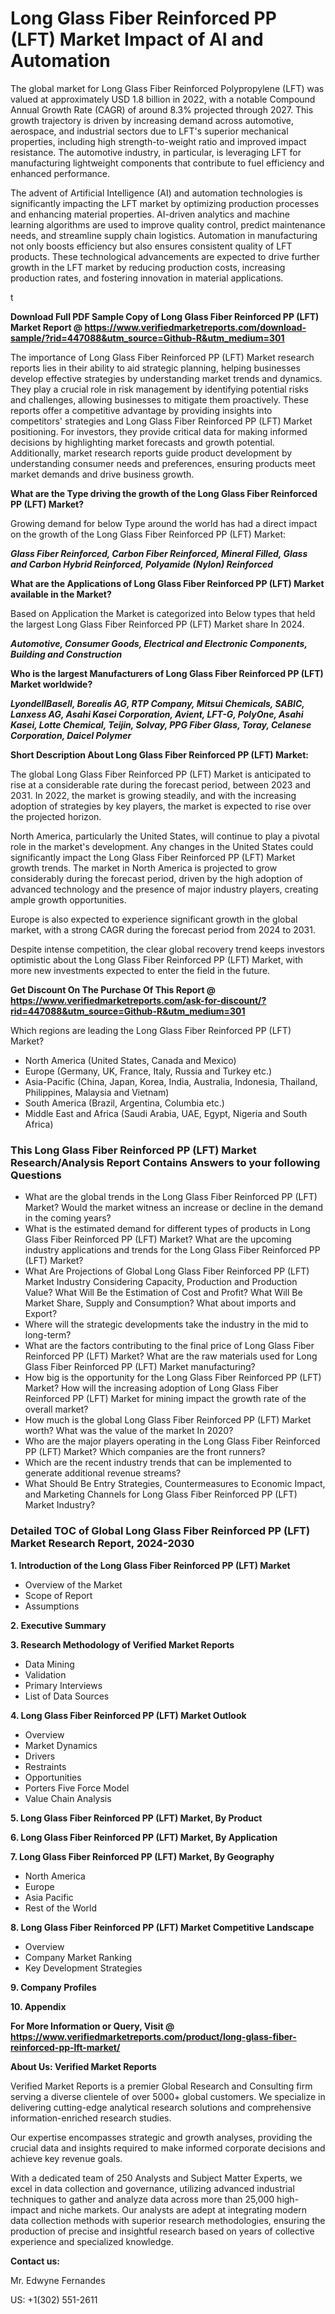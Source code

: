 <meta name="title" content="Global Long Glass Fiber Reinforced PP (LFT) Market Impact of AI and Automation"><meta name="description" content="The global market for Long Glass Fiber Reinforced Polypropylene (LFT) was valued at approximately USD 1.8 billion in 2022, with a notable Compound Annual Growth Rate ("><meta name="title" content="Long Glass Fiber Reinforced PP (LFT) Market Size, Share, Scope, Trends, Growth, Opportunities, Analysis, Forecast"><h1>Long Glass Fiber Reinforced PP (LFT) Market Impact of AI and Automation</h1><p>The global market for Long Glass Fiber Reinforced Polypropylene (LFT) was valued at approximately USD 1.8 billion in 2022, with a notable Compound Annual Growth Rate (CAGR) of around 8.3% projected through 2027. This growth trajectory is driven by increasing demand across automotive, aerospace, and industrial sectors due to LFT's superior mechanical properties, including high strength-to-weight ratio and improved impact resistance. The automotive industry, in particular, is leveraging LFT for manufacturing lightweight components that contribute to fuel efficiency and enhanced performance.</p><p>The advent of Artificial Intelligence (AI) and automation technologies is significantly impacting the LFT market by optimizing production processes and enhancing material properties. AI-driven analytics and machine learning algorithms are used to improve quality control, predict maintenance needs, and streamline supply chain logistics. Automation in manufacturing not only boosts efficiency but also ensures consistent quality of LFT products. These technological advancements are expected to drive further growth in the LFT market by reducing production costs, increasing production rates, and fostering innovation in material applications.</p>t</p><p id="" class=""><strong>Download Full PDF Sample Copy of Long Glass Fiber Reinforced PP (LFT) Market Report @ <a href="https://www.verifiedmarketreports.com/download-sample/?rid=447088&utm_source=Github-R&utm_medium=301" target="_blank">https://www.verifiedmarketreports.com/download-sample/?rid=447088&utm_source=Github-R&utm_medium=301</a></strong></p><p>The importance of&nbsp;Long Glass Fiber Reinforced PP (LFT) Market research reports lies in their ability to aid strategic planning, helping businesses develop effective strategies by understanding market trends and dynamics. They play a crucial role in risk management by identifying potential risks and challenges, allowing businesses to mitigate them proactively. These reports offer a competitive advantage by providing insights into competitors' strategies and Long Glass Fiber Reinforced PP (LFT) Market positioning. For investors, they provide critical data for making informed decisions by highlighting market forecasts and growth potential. Additionally, market research reports guide product development by understanding consumer needs and preferences, ensuring products meet market demands and drive business growth.</p><p><strong>What are the&nbsp;Type driving the growth of the Long Glass Fiber Reinforced PP (LFT) Market?</strong></p><p id="" class="">Growing demand for below Type around the world has had a direct impact on the growth of the Long Glass Fiber Reinforced PP (LFT) Market:</p><em><strong>Glass Fiber Reinforced, Carbon Fiber Reinforced, Mineral Filled, Glass and Carbon Hybrid Reinforced, Polyamide (Nylon) Reinforced</strong></em></p><strong>What are the&nbsp;Applications&nbsp;of Long Glass Fiber Reinforced PP (LFT) Market available in the Market?</strong></p><p id="" class="">Based on Application the Market is categorized into Below types that held the largest Long Glass Fiber Reinforced PP (LFT) Market share In 2024.</p><em><strong>Automotive, Consumer Goods, Electrical and Electronic Components, Building and Construction</strong></em></p><strong>Who is the largest Manufacturers of Long Glass Fiber Reinforced PP (LFT) Market worldwide?</strong></p><p><em><strong>LyondellBasell, Borealis AG, RTP Company, Mitsui Chemicals, SABIC, Lanxess AG, Asahi Kasei Corporation, Avient, LFT-G, PolyOne, Asahi Kasei, Lotte Chemical, Teijin, Solvay, PPG Fiber Glass, Toray, Celanese Corporation, Daicel Polymer</strong></em></p><p id="" class=""><strong>Short Description About Long Glass Fiber Reinforced PP (LFT) Market:</strong></p><p>The global Long Glass Fiber Reinforced PP (LFT) Market is anticipated to rise at a considerable rate during the forecast period, between 2023 and 2031. In 2022, the market is growing steadily, and with the increasing adoption of strategies by key players, the market is expected to rise over the projected horizon.</p><p>North America, particularly the United States, will continue to play a pivotal role in the market's development. Any changes in the United States could significantly impact the Long Glass Fiber Reinforced PP (LFT) Market growth trends. The market in North America is projected to grow considerably during the forecast period, driven by the high adoption of advanced technology and the presence of major industry players, creating ample growth opportunities.</p><p>Europe is also expected to experience significant growth in the global market, with a strong CAGR during the forecast period from 2024 to 2031.</p><p>Despite intense competition, the clear global recovery trend keeps investors optimistic about the Long Glass Fiber Reinforced PP (LFT) Market, with more new investments expected to enter the field in the future.</p><p id="" class=""><strong>Get Discount On The Purchase Of This Report @ <a href="https://www.verifiedmarketreports.com/ask-for-discount/?rid=447088&utm_source=Github-R&utm_medium=301" target="_blank">https://www.verifiedmarketreports.com/ask-for-discount/?rid=447088&utm_source=Github-R&utm_medium=301</a></strong></p>Which regions are leading the Long Glass Fiber Reinforced PP (LFT) Market?</p><ul><li>North America (United States, Canada and Mexico)</li><li>Europe (Germany, UK, France, Italy, Russia and Turkey etc.)</li><li>Asia-Pacific (China, Japan, Korea, India, Australia, Indonesia, Thailand, Philippines, Malaysia and Vietnam)</li><li>South America (Brazil, Argentina, Columbia etc.)</li><li>Middle East and Africa (Saudi Arabia, UAE, Egypt, Nigeria and South Africa)</li></ul><h3 id="" class="">This Long Glass Fiber Reinforced PP (LFT) Market Research/Analysis Report Contains Answers to your following Questions</h3><ul><li>What are the global trends in the Long Glass Fiber Reinforced PP (LFT) Market? Would the market witness an increase or decline in the demand in the coming years?</li><li>What is the estimated demand for different types of products in Long Glass Fiber Reinforced PP (LFT) Market? What are the upcoming industry applications and trends for the Long Glass Fiber Reinforced PP (LFT) Market?</li><li>What Are Projections of Global Long Glass Fiber Reinforced PP (LFT) Market Industry Considering Capacity, Production and Production Value? What Will Be the Estimation of Cost and Profit? What Will Be Market Share, Supply and Consumption? What about imports and Export?</li><li>Where will the strategic developments take the industry in the mid to long-term?</li><li>What are the factors contributing to the final price of Long Glass Fiber Reinforced PP (LFT) Market? What are the raw materials used for Long Glass Fiber Reinforced PP (LFT) Market manufacturing?</li><li>How big is the opportunity for the Long Glass Fiber Reinforced PP (LFT) Market? How will the increasing adoption of Long Glass Fiber Reinforced PP (LFT) Market for mining impact the growth rate of the overall market?</li><li>How much is the global Long Glass Fiber Reinforced PP (LFT) Market worth? What was the value of the market In 2020?</li><li>Who are the major players operating in the Long Glass Fiber Reinforced PP (LFT) Market? Which companies are the front runners?</li><li>Which are the recent industry trends that can be implemented to generate additional revenue streams?</li><li>What Should Be Entry Strategies, Countermeasures to Economic Impact, and Marketing Channels for Long Glass Fiber Reinforced PP (LFT) Market Industry?</li></ul><h3 id="" class="">Detailed TOC of Global Long Glass Fiber Reinforced PP (LFT) Market Research Report, 2024-2030</h3><p id="" class=""><strong>1. Introduction of the Long Glass Fiber Reinforced PP (LFT) Market</strong></p><ul><li>Overview of the Market</li><li>Scope of Report</li><li>Assumptions</li></ul><p id="" class=""><strong>2. Executive Summary</strong></p><p id="" class=""><strong>3. Research Methodology of Verified Market Reports</strong></p><ul><li>Data Mining</li><li>Validation</li><li>Primary Interviews</li><li>List of Data Sources</li></ul><p id="" class=""><strong>4. Long Glass Fiber Reinforced PP (LFT) Market Outlook</strong></p><ul><li>Overview</li><li>Market Dynamics</li><li>Drivers</li><li>Restraints</li><li>Opportunities</li><li>Porters Five Force Model</li><li>Value Chain Analysis</li></ul><p id="" class=""><strong>5. Long Glass Fiber Reinforced PP (LFT) Market, By Product</strong></p><p id="" class=""><strong>6. Long Glass Fiber Reinforced PP (LFT) Market, By Application</strong></p><p id="" class=""><strong>7. Long Glass Fiber Reinforced PP (LFT) Market, By Geography</strong></p><ul><li>North America</li><li>Europe</li><li>Asia Pacific</li><li>Rest of the World</li></ul><p id="" class=""><strong>8. Long Glass Fiber Reinforced PP (LFT) Market Competitive Landscape</strong></p><ul><li>Overview</li><li>Company Market Ranking</li><li>Key Development Strategies</li></ul><p id="" class=""><strong>9. Company Profiles</strong></p><p id="" class=""><strong>10. Appendix</strong></p><p id="" class=""><strong>For More Information or Query, Visit @ <a href="https://www.verifiedmarketreports.com/product/long-glass-fiber-reinforced-pp-lft-market/" target="_blank">https://www.verifiedmarketreports.com/product/long-glass-fiber-reinforced-pp-lft-market/</a></strong></p><p id="" class=""><strong>About Us: Verified Market Reports</strong></p><p id="" class="">Verified Market Reports is a premier Global Research and Consulting firm serving a diverse clientele of over 5000+ global customers. We specialize in delivering cutting-edge analytical research solutions and comprehensive information-enriched research studies.</p><p id="" class="">Our expertise encompasses strategic and growth analyses, providing the crucial data and insights required to make informed corporate decisions and achieve key revenue goals.</p><p id="" class="">With a dedicated team of 250 Analysts and Subject Matter Experts, we excel in data collection and governance, utilizing advanced industrial techniques to gather and analyze data across more than 25,000 high-impact and niche markets. Our analysts are adept at integrating modern data collection methods with superior research methodologies, ensuring the production of precise and insightful research based on years of collective experience and specialized knowledge.</p><p id="" class=""><strong>Contact us:</strong></p><p id="" class="">Mr. Edwyne Fernandes</p><p id="" class="">US: +1(302) 551-2611</p>